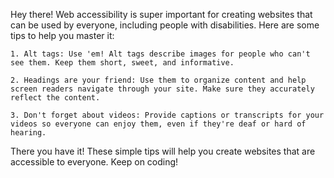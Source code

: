 
<script context="module">
  export const metadata = {
    author: 'Josh Horsfall',
    date: 'March 5, 2023',
    title: 'Mastering Web Accessibility: Tips and Techniques for Developers ✨',
    description:"",
  }
</script>


Hey there! Web accessibility is super important for creating websites that can be used by everyone, including people with disabilities. Here are some tips to help you master it:

    1. Alt tags: Use 'em! Alt tags describe images for people who can't see them. Keep them short, sweet, and informative.

    2. Headings are your friend: Use them to organize content and help screen readers navigate through your site. Make sure they accurately reflect the content.

    3. Don't forget about videos: Provide captions or transcripts for your videos so everyone can enjoy them, even if they're deaf or hard of hearing.

There you have it! These simple tips will help you create websites that are accessible to everyone. Keep on coding!